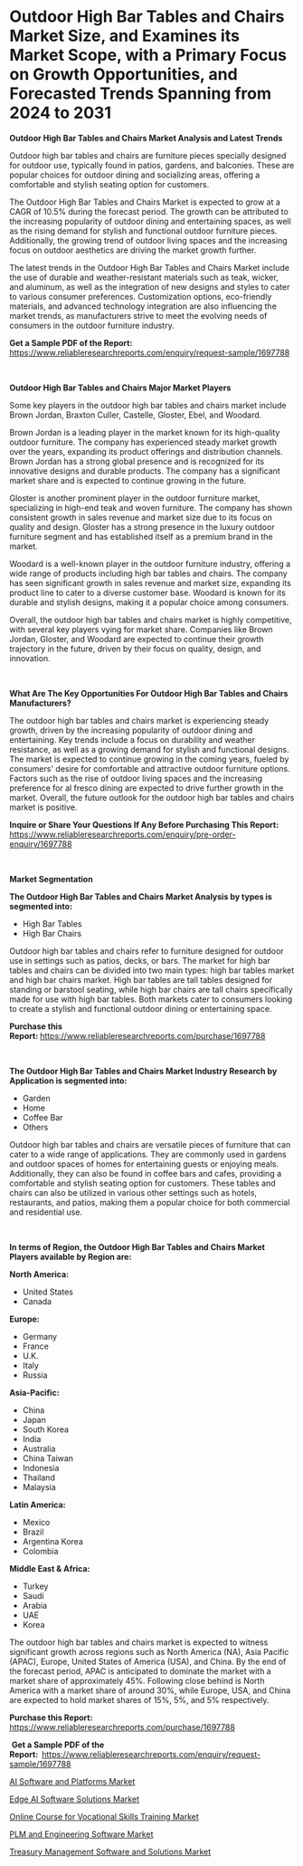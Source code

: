 <p><h1>Outdoor High Bar Tables and Chairs Market Size, and Examines its Market Scope, with a Primary Focus on Growth Opportunities, and Forecasted Trends Spanning from 2024 to 2031</h1></p><p><strong>Outdoor High Bar Tables and Chairs Market Analysis and Latest Trends</strong></p>
<p><p>Outdoor high bar tables and chairs are furniture pieces specially designed for outdoor use, typically found in patios, gardens, and balconies. These are popular choices for outdoor dining and socializing areas, offering a comfortable and stylish seating option for customers.</p><p>The Outdoor High Bar Tables and Chairs Market is expected to grow at a CAGR of 10.5% during the forecast period. The growth can be attributed to the increasing popularity of outdoor dining and entertaining spaces, as well as the rising demand for stylish and functional outdoor furniture pieces. Additionally, the growing trend of outdoor living spaces and the increasing focus on outdoor aesthetics are driving the market growth further.</p><p>The latest trends in the Outdoor High Bar Tables and Chairs Market include the use of durable and weather-resistant materials such as teak, wicker, and aluminum, as well as the integration of new designs and styles to cater to various consumer preferences. Customization options, eco-friendly materials, and advanced technology integration are also influencing the market trends, as manufacturers strive to meet the evolving needs of consumers in the outdoor furniture industry.</p></p>
<p><strong>Get a Sample PDF of the Report:&nbsp;</strong> <a href="https://www.reliableresearchreports.com/enquiry/request-sample/1697788">https://www.reliableresearchreports.com/enquiry/request-sample/1697788</a></p>
<p>&nbsp;</p>
<p><strong>Outdoor High Bar Tables and Chairs Major Market Players</strong></p>
<p><p>Some key players in the outdoor high bar tables and chairs market include Brown Jordan, Braxton Culler, Castelle, Gloster, Ebel, and Woodard. </p><p>Brown Jordan is a leading player in the market known for its high-quality outdoor furniture. The company has experienced steady market growth over the years, expanding its product offerings and distribution channels. Brown Jordan has a strong global presence and is recognized for its innovative designs and durable products. The company has a significant market share and is expected to continue growing in the future.</p><p>Gloster is another prominent player in the outdoor furniture market, specializing in high-end teak and woven furniture. The company has shown consistent growth in sales revenue and market size due to its focus on quality and design. Gloster has a strong presence in the luxury outdoor furniture segment and has established itself as a premium brand in the market.</p><p>Woodard is a well-known player in the outdoor furniture industry, offering a wide range of products including high bar tables and chairs. The company has seen significant growth in sales revenue and market size, expanding its product line to cater to a diverse customer base. Woodard is known for its durable and stylish designs, making it a popular choice among consumers.</p><p>Overall, the outdoor high bar tables and chairs market is highly competitive, with several key players vying for market share. Companies like Brown Jordan, Gloster, and Woodard are expected to continue their growth trajectory in the future, driven by their focus on quality, design, and innovation.</p></p>
<p>&nbsp;</p>
<p><strong>What Are The Key Opportunities For Outdoor High Bar Tables and Chairs Manufacturers?</strong></p>
<p><p>The outdoor high bar tables and chairs market is experiencing steady growth, driven by the increasing popularity of outdoor dining and entertaining. Key trends include a focus on durability and weather resistance, as well as a growing demand for stylish and functional designs. The market is expected to continue growing in the coming years, fueled by consumers' desire for comfortable and attractive outdoor furniture options. Factors such as the rise of outdoor living spaces and the increasing preference for al fresco dining are expected to drive further growth in the market. Overall, the future outlook for the outdoor high bar tables and chairs market is positive.</p></p>
<p><strong>Inquire or Share Your Questions If Any Before Purchasing This Report:</strong> <a href="https://www.reliableresearchreports.com/enquiry/pre-order-enquiry/1697788">https://www.reliableresearchreports.com/enquiry/pre-order-enquiry/1697788</a></p>
<p>&nbsp;</p>
<p><strong>Market Segmentation</strong></p>
<p><strong>The Outdoor High Bar Tables and Chairs Market Analysis by types is segmented into:</strong></p>
<p><ul><li>High Bar Tables</li><li>High Bar Chairs</li></ul></p>
<p><p>Outdoor high bar tables and chairs refer to furniture designed for outdoor use in settings such as patios, decks, or bars. The market for high bar tables and chairs can be divided into two main types: high bar tables market and high bar chairs market. High bar tables are tall tables designed for standing or barstool seating, while high bar chairs are tall chairs specifically made for use with high bar tables. Both markets cater to consumers looking to create a stylish and functional outdoor dining or entertaining space.</p></p>
<p><strong>Purchase this Report:&nbsp;</strong><a href="https://www.reliableresearchreports.com/purchase/1697788">https://www.reliableresearchreports.com/purchase/1697788</a></p>
<p>&nbsp;</p>
<p><strong>The Outdoor High Bar Tables and Chairs Market Industry Research by Application is segmented into:</strong></p>
<p><ul><li>Garden</li><li>Home</li><li>Coffee Bar</li><li>Others</li></ul></p>
<p><p>Outdoor high bar tables and chairs are versatile pieces of furniture that can cater to a wide range of applications. They are commonly used in gardens and outdoor spaces of homes for entertaining guests or enjoying meals. Additionally, they can also be found in coffee bars and cafes, providing a comfortable and stylish seating option for customers. These tables and chairs can also be utilized in various other settings such as hotels, restaurants, and patios, making them a popular choice for both commercial and residential use.</p></p>
<p>&nbsp;</p>
<p><strong>In terms of Region, the Outdoor High Bar Tables and Chairs Market Players available by Region are:</strong></p>
<p>
    <p> <strong> North America: </strong>
        <ul>
            <li>United States</li>
            <li>Canada</li>
        </ul>
        </p> 
    <p> <strong> Europe: </strong>
        <ul>
            <li>Germany</li>
            <li>France</li>
            <li>U.K.</li>
            <li>Italy</li>
            <li>Russia</li>
        </ul>
        </p> 
    <p> <strong> Asia-Pacific: </strong>
        <ul>
            <li>China</li>
            <li>Japan</li>
            <li>South Korea</li>
            <li>India</li>
            <li>Australia</li>
            <li>China Taiwan</li>
            <li>Indonesia</li>
            <li>Thailand</li>
            <li>Malaysia</li>
        </ul>
        </p> 
    <p> <strong> Latin America: </strong>
        <ul>
            <li>Mexico</li>
            <li>Brazil</li>
            <li>Argentina Korea</li>
            <li>Colombia</li>
        </ul>
        </p> 
    <p> <strong> Middle East & Africa: </strong>
        <ul>
            <li>Turkey</li>
            <li>Saudi</li>
            <li>Arabia</li>
            <li>UAE</li>
            <li>Korea</li>
        </ul>
    </p>
    </p>
<p><p>The outdoor high bar tables and chairs market is expected to witness significant growth across regions such as North America (NA), Asia Pacific (APAC), Europe, United States of America (USA), and China. By the end of the forecast period, APAC is anticipated to dominate the market with a market share of approximately 45%. Following close behind is North America with a market share of around 30%, while Europe, USA, and China are expected to hold market shares of 15%, 5%, and 5% respectively.</p></p>
<p><strong>Purchase this Report: </strong><a href="https://www.reliableresearchreports.com/purchase/1697788">https://www.reliableresearchreports.com/purchase/1697788</a></p>
<p>&nbsp;<strong>Get a Sample PDF of the Report:&nbsp;&nbsp;</strong><a href="https://www.reliableresearchreports.com/enquiry/request-sample/1697788">https://www.reliableresearchreports.com/enquiry/request-sample/1697788</a></p>
<p><strong></strong></p>
<p><p><a href="https://medium.com/@saraprifti1917/ai-software-and-platforms-market-size-market-outlook-and-market-forecast-2024-to-2031-980039093d3c">AI Software and Platforms Market</a></p><p><a href="https://medium.com/@saraprifti1917/edge-ai-software-solutions-market-analysis-its-cagr-market-segmentation-and-global-industry-f4d6862714d7">Edge AI Software Solutions Market</a></p><p><a href="https://medium.com/@kathydavis04/online-course-for-vocational-skills-training-market-competitive-analysis-market-trends-and-5bd58a7a239e">Online Course for Vocational Skills Training Market</a></p><p><a href="https://medium.com/@evelynarmstrong2022/plm-and-engineering-software-market-report-reveals-the-latest-trends-and-growth-opportunities-of-4affe6c15298">PLM and Engineering Software Market</a></p><p><a href="https://medium.com/@evelynarmstrong2022/treasury-management-software-and-solutions-market-share-evolution-and-market-growth-trends-2024-0bd311437af1">Treasury Management Software and Solutions Market</a></p></p>